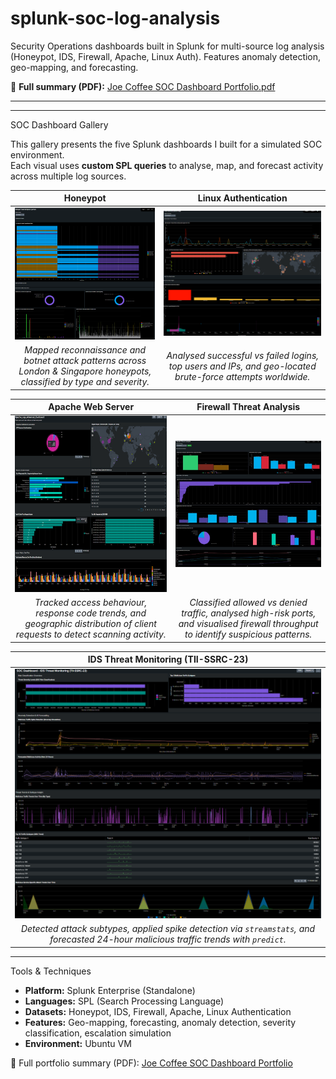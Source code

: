 # splunk-soc-log-analysis
Security Operations dashboards built in Splunk for multi-source log analysis (Honeypot, IDS, Firewall, Apache, Linux Auth). Features anomaly detection, geo-mapping, and forecasting.

📄 **Full summary (PDF):** [Joe Coffee SOC Dashboard Portfolio.pdf](pdf/Joe%20Coffee%20SOC%20Dashboard%20Portfolio.pdf)


---

---

 SOC Dashboard Gallery

This gallery presents the five Splunk dashboards I built for a simulated SOC environment.  
Each visual uses **custom SPL queries** to analyse, map, and forecast activity across multiple log sources.

|  Honeypot |  Linux Authentication |
|:--:|:--:|
| ![Honeypot Dashboard](dashboards/honeypot.png) | ![Linux Authentication Dashboard](dashboards/linux_auth.png) |
| *Mapped reconnaissance and botnet attack patterns across London & Singapore honeypots, classified by type and severity.* | *Analysed successful vs failed logins, top users and IPs, and geo-located brute-force attempts worldwide.* |

|  Apache Web Server |  Firewall Threat Analysis |
|:--:|:--:|
| ![Apache Dashboard](dashboards/apache.png) | ![Firewall Dashboard](dashboards/firewall.png) |
| *Tracked access behaviour, response code trends, and geographic distribution of client requests to detect scanning activity.* | *Classified allowed vs denied traffic, analysed high-risk ports, and visualised firewall throughput to identify suspicious patterns.* |

|  IDS Threat Monitoring (TII-SSRC-23) |
|:--:|
| ![IDS Dashboard](dashboards/ids_tii_ssrc23.png) |
| *Detected attack subtypes, applied spike detection via `streamstats`, and forecasted 24-hour malicious traffic trends with `predict`.* |

---

 Tools & Techniques
- **Platform:** Splunk Enterprise (Standalone)
- **Languages:** SPL (Search Processing Language)
- **Datasets:** Honeypot, IDS, Firewall, Apache, Linux Authentication
- **Features:** Geo-mapping, forecasting, anomaly detection, severity classification, escalation simulation
- **Environment:** Ubuntu VM

📄 Full portfolio summary (PDF): [Joe Coffee SOC Dashboard Portfolio](pdf/Joe%20Coffee%20SOC%20Dashboard%20Portfolio.pdf)
